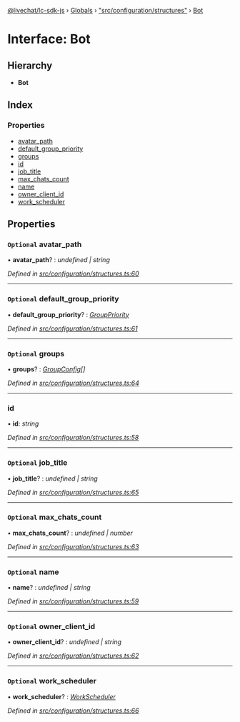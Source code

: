 [@livechat/lc-sdk-js](../README.md) › [Globals](../globals.md) › ["src/configuration/structures"](../modules/_src_configuration_structures_.md) › [Bot](_src_configuration_structures_.bot.md)

# Interface: Bot

## Hierarchy

* **Bot**

## Index

### Properties

* [avatar_path](_src_configuration_structures_.bot.md#optional-avatar_path)
* [default_group_priority](_src_configuration_structures_.bot.md#optional-default_group_priority)
* [groups](_src_configuration_structures_.bot.md#optional-groups)
* [id](_src_configuration_structures_.bot.md#id)
* [job_title](_src_configuration_structures_.bot.md#optional-job_title)
* [max_chats_count](_src_configuration_structures_.bot.md#optional-max_chats_count)
* [name](_src_configuration_structures_.bot.md#optional-name)
* [owner_client_id](_src_configuration_structures_.bot.md#optional-owner_client_id)
* [work_scheduler](_src_configuration_structures_.bot.md#optional-work_scheduler)

## Properties

### `Optional` avatar_path

• **avatar_path**? : *undefined | string*

*Defined in [src/configuration/structures.ts:60](https://github.com/livechat/lc-sdk-js/blob/d0a32c0/src/configuration/structures.ts#L60)*

___

### `Optional` default_group_priority

• **default_group_priority**? : *[GroupPriority](../enums/_src_configuration_structures_.grouppriority.md)*

*Defined in [src/configuration/structures.ts:61](https://github.com/livechat/lc-sdk-js/blob/d0a32c0/src/configuration/structures.ts#L61)*

___

### `Optional` groups

• **groups**? : *[GroupConfig](_src_configuration_structures_.groupconfig.md)[]*

*Defined in [src/configuration/structures.ts:64](https://github.com/livechat/lc-sdk-js/blob/d0a32c0/src/configuration/structures.ts#L64)*

___

###  id

• **id**: *string*

*Defined in [src/configuration/structures.ts:58](https://github.com/livechat/lc-sdk-js/blob/d0a32c0/src/configuration/structures.ts#L58)*

___

### `Optional` job_title

• **job_title**? : *undefined | string*

*Defined in [src/configuration/structures.ts:65](https://github.com/livechat/lc-sdk-js/blob/d0a32c0/src/configuration/structures.ts#L65)*

___

### `Optional` max_chats_count

• **max_chats_count**? : *undefined | number*

*Defined in [src/configuration/structures.ts:63](https://github.com/livechat/lc-sdk-js/blob/d0a32c0/src/configuration/structures.ts#L63)*

___

### `Optional` name

• **name**? : *undefined | string*

*Defined in [src/configuration/structures.ts:59](https://github.com/livechat/lc-sdk-js/blob/d0a32c0/src/configuration/structures.ts#L59)*

___

### `Optional` owner_client_id

• **owner_client_id**? : *undefined | string*

*Defined in [src/configuration/structures.ts:62](https://github.com/livechat/lc-sdk-js/blob/d0a32c0/src/configuration/structures.ts#L62)*

___

### `Optional` work_scheduler

• **work_scheduler**? : *[WorkScheduler](_src_configuration_structures_.workscheduler.md)*

*Defined in [src/configuration/structures.ts:66](https://github.com/livechat/lc-sdk-js/blob/d0a32c0/src/configuration/structures.ts#L66)*
